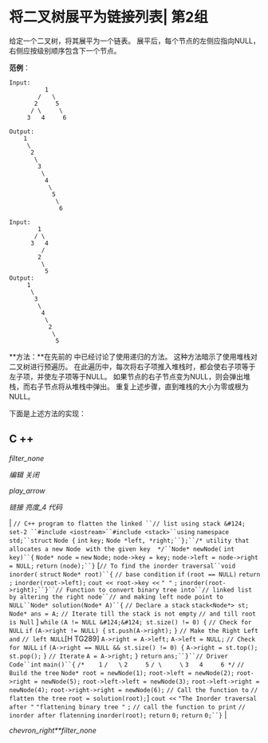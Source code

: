 # 将二叉树展平为链接列表| 第2组

给定一个二叉树，将其展平为一个链表。 展平后，每个节点的左侧应指向NULL，右侧应按级别顺序包含下一个节点。

**范例**：

```
Input: 
          1
        /   \
       2     5
      / \     \
     3   4     6

Output:
    1
     \
      2
       \
        3
         \
          4
           \
            5
             \
              6

Input:
        1
       / \
      3   4
         /
        2
         \
          5
Output:
     1
      \
       3
        \
         4
          \
           2
            \ 
             5

```

**方法：**在先前的 [](https://www.geeksforgeeks.org/flatten-a-binary-tree-into-linked-list/) 中已经讨论了使用递归的方法。 这种方法暗示了使用堆栈对二叉树进行预遍历。 在此遍历中，每次将右子项推入堆栈时，都会使右子项等于左子项，并使左子项等于NULL。 如果节点的右子节点变为NULL，则会弹出堆栈，而右子节点将从堆栈中弹出。 重复上述步骤，直到堆栈的大小为零或根为NULL。

下面是上述方法的实现：

## C ++

*filter_none*

*编辑*
*关闭*

*play_arrow*

*链接*
*亮度_4*
*代码*

| `// C++ program to flatten the linked ``// list using stack &#124; set-2 ``#include <iostream>``#include <stack>``using` `namespace` `std;``struct` `Node {` `int` `key;` `Node *left, *right;``};``/* utility that allocates a new Node ` `with the given key  */``Node* newNode(` `int` `key)``{` `Node* node =` `new` `Node;` `node->key = key;` `node->left = node->right = NULL;` `return` `(node);``}` [`// To find the inorder traversal``void` `inorder(` `struct` `Node* root)``{` `// base condition` `if` `(root == NULL)` `return` `;` `inorder(root->left);` `cout << root->key <<` `" "` `;` `inorder(root->right);``}``// Function to convert binary tree into``// linked list by altering the right node``// and making left node point to NULL``Node* solution(Node* A)``{` `// Declare a stack` `stack<Node*> st;` `Node* ans = A;` `// Iterate till the stack is not empty` `// and till root is Null`​​ ] `while` `(A != NULL &#124;&#124; st.size() != 0) {` `// Check for NULL` `if` `(A->right != NULL) {` `st.push(A->right);` `}` `// Make the Right Left and` `// left NULL`[H TG289]  `A->right = A->left;` `A->left = NULL;` `// Check for NULL` `if` `(A->right == NULL && st.size() != 0) {` `A->right = st.top();` `st.pop();` `}` `// Iterate` `A = A->right;` `}` `return` `ans;``}``// Driver Code``int` `main()``{` `/*    1` `/   \` `2     5` `/ \     \` `3   4     6 */` `// Build the tree` `Node* root = newNode(1);` `root->left = newNode(2);` `root->right = newNode(5);` `root->left->left = newNode(3);` `root->left->right = newNode(4);` `root->right->right = newNode(6);` `// Call the function to` `// flatten the tree` `root = solution(root);`] `cout <<` `"The Inorder traversal after "` `"flattening binary tree "` `;` `// call the function to print` `// inorder after flatenning` `inorder(root);` `return` `0;` `return` `0;``}` |

*chevron_right**filter_none*
